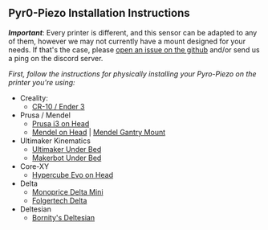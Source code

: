 Pyr0-Piezo Installation Instructions
-----------------------------

***Important***: Every printer is different, and this sensor can be adapted to any of them, however we may not currently have a mount designed for your needs. If that's the case, please [open an issue on the github](https://github.com/pyr0ball/pyr0piezo/issues/new?assignees=pyr0ball&labels=add+support+request&template=printer-mount-request.md&title=%5BMOUNT%5D) and/or send us a ping on the discord server.

*First, follow the instructions for physically installing your Pyro-Piezo on the printer you're using:*

- Creality:
  - [CR-10 / Ender 3](mounts/creality/creality-original-head.md)
- Prusa / Mendel
  - [Prusa i3 on Head](mounts/prusa-mendel/i3-on-head.md)
  - [Mendel on Head](mounts/mendel/mendel-on-head.md) | [Mendel Gantry Mount](mounts/mendel/mendel-gantry-mount.md)
- Ultimaker Kinematics
  - [Ultimaker Under Bed](mounts/ultimaker/um-under-bed.md)
  - [Makerbot Under Bed](mounts/ultimaker/makerbot-under-bed.md)
- Core-XY
  - [Hypercube Evo on Head](mounts/core-xy/hevo-on-head.md)
- Delta
  - [Monoprice Delta Mini](mounts/delta/delta-under-bed.md)
  - [Folgertech Delta](mounts/delta/delta-head.md)
- Deltesian
  - [Bornity's Deltesian](mounts/deltesian/deltesian.md)
